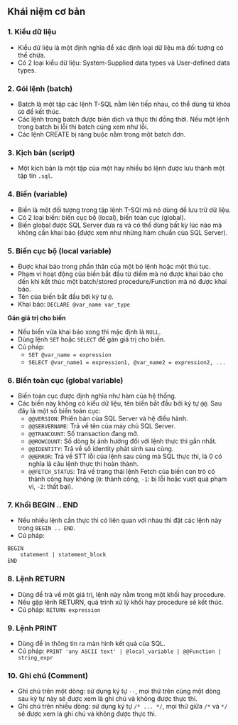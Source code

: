 ## Khái niệm cơ bản
### 1. Kiểu dữ liệu
- Kiểu dữ liệu là một định nghĩa để xác định loại dữ liệu mà đối tượng có thể chứa. 
- Có 2 loại kiểu dữ liệu: System-Supplied data types và User-defined data types.

### 2. Gói lệnh (batch)
- Batch là một tập các lệnh T-SQL nằm liên tiếp nhau, có thể dùng từ khóa `GO` để kết thúc.
- Các lệnh trong batch được biên dịch và thực thi đồng thời. Nếu một lệnh trong batch bị lỗi thì batch cũng xem như lỗi.
- Các lệnh CREATE bị ràng buộc nằm trong một batch đơn.

### 3. Kịch bản (script)
- Một kịch bản là một tập của một hay nhiều bó lệnh được lưu thành một tập tin `.sql`.

### 4. Biến (variable)
- Biến là một đối tượng trong tập lệnh T-SQl mà nó dùng để lưu trữ dữ liệu.
- Có 2 loại biến: biến cục bộ (local), biến toàn cục (global).
- Biến global được SQL Server đưa ra và có thể dùng bất kỳ lúc nào mà không cần khai báo (được xem như những hàm chuẩn của SQL Server).

### 5. Biến cục bộ (local variable)
- Được khai báo trong phần thân của một bó lệnh hoặc một thủ tục.
- Phạm vi hoạt động của biến bắt đầu từ điểm mà nó được khai báo cho đến khi kết thúc một batch/stored procedure/Function mà nó được khai báo.
- Tên của biến bắt đầu bởi ký tự `@`.
- Khai báo: `DECLARE @var_name var_type`  

**Gán giá trị cho biến**
- Nếu biến vừa khai báo xong thì mặc định là `NULL`.
- Dùng lệnh `SET` hoặc `SELECT` để gán giá trị cho biến.
- Cú pháp:
    + `SET @var_name = expression`
    + `SELECT @var_name1 = expression1, @var_name2 = expression2, ...`

### 6. Biến toàn cục (global variable)
- Biến toàn cục được định nghĩa như hàm của hệ thống. 
- Các biến này không có kiểu dữ liệu, tên biến bắt đầu bởi ký tự `@@`. Sau đây là một số biến toàn cục:
    + `@@VERSION`: Phiên bản của SQL Server và hệ điều hành.
    + `@@SERVERNAME`: Trả về tên của máy chủ SQL Server.
    + `@@TRANCOUNT`: Số transaction đang mở.
    + `@@ROWCOUNT`: Số dòng bị ảnh hưởng đối với lệnh thực thi gần nhất.
    + `@@IDENTITY`: Trả về số identity phát sinh sau cùng.
    + `@@ERROR`: Trả về STT lỗi của lệnh sau cùng mà SQL thực thi, là 0 có nghĩa là câu lệnh thực thi hoàn thành.
    + `@@FETCH_STATUS`: Trả về trạng thái lệnh Fetch của biến con trỏ có thành công hay không (`0`: thành công, `-1`: bị lỗi hoặc vượt quá phạm vi, `-2`: thất bại).

### 7. Khối BEGIN .. END
- Nếu nhiều lệnh cần thực thi có liên quan với nhau thì đặt các lệnh này trong `BEGIN .. END`.
- Cú pháp:
``` tsql
BEGIN
    statement | statement_block
END
```

### 8. Lệnh RETURN
- Dùng để trả về một giá trị, lệnh này nằm trong một khối hay procedure.
- Nếu gặp lệnh RETURN, quá trình xử lý khối hay procedure sẽ kết thúc.
- Cú pháp: `RETURN expression`

### 9. Lệnh PRINT
- Dùng để in thông tin ra màn hình kết quả của SQL.
- Cú pháp: `PRINT 'any ASCII text' | @local_variable | @@Function | string_expr`

### 10. Ghi chú (Comment)
- Ghi chú trên một dòng: sử dụng ký tự `--`, mọi thứ trên cùng một dòng sau ký tự này sẽ được xem là ghi chú và không được thực thi.
- Ghi chú trên nhiều dòng: sử dụng ký tự `/* ... */`, mọi thứ giữa `/*` và `*/` sẽ được xem là ghi chú và không được thực thi.